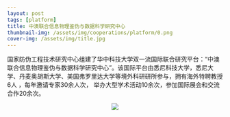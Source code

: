 ```yaml
---
layout: post
tags: [platform]
title: 中澳联合信息物理鉴伪与数据科学研究中心
thumbnail-img: /assets/img/cooperations/platform/0.png
cover-img: /assets/img/title.jpg
---
```


国家防伪工程技术研究中心组建了华中科技大学双一流国际联合研究平台：“中澳联合信息物理鉴伪与数据科学研究中心”。该国际平台由悉尼科技大学，悉尼大学、丹麦奥胡斯大学、美国弗罗里达大学等境外科研研所参与，拥有海外特聘教授6人 ，每年邀请专家30余人次， 举办大型学术活动10余次，参加国际展会和交流合作20余次。

<div style="text-align: center;">
    <img src="/assets/img/cooperations/platform/0.png">
</div>
